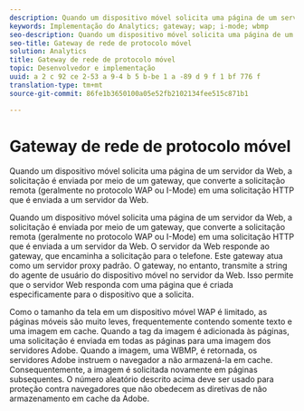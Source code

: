 ```yaml
---
description: Quando um dispositivo móvel solicita uma página de um servidor da Web, a solicitação é enviada por meio de um gateway, que converte a solicitação remota (geralmente no protocolo WAP ou I-Mode) em uma solicitação HTTP que é enviada a um servidor da Web.
keywords: Implementação do Analytics; gateway; wap; i-mode; wbmp
seo-description: Quando um dispositivo móvel solicita uma página de um servidor da Web, a solicitação é enviada por meio de um gateway, que converte a solicitação remota (geralmente no protocolo WAP ou I-Mode) em uma solicitação HTTP que é enviada a um servidor da Web.
seo-title: Gateway de rede de protocolo móvel
solution: Analytics
title: Gateway de rede de protocolo móvel
topic: Desenvolvedor e implementação
uuid: a 2 c 92 ce 2-53 a 9-4 b 5 b-be 1 a -89 d 9 f 1 bf 776 f
translation-type: tm+mt
source-git-commit: 86fe1b3650100a05e52fb2102134fee515c871b1

---
```



# Gateway de rede de protocolo móvel

Quando um dispositivo móvel solicita uma página de um servidor da Web, a solicitação é enviada por meio de um gateway, que converte a solicitação remota (geralmente no protocolo WAP ou I-Mode) em uma solicitação HTTP que é enviada a um servidor da Web.

Quando um dispositivo móvel solicita uma página de um servidor da Web, a solicitação é enviada por meio de um gateway, que converte a solicitação remota (geralmente no protocolo WAP ou I-Mode) em uma solicitação HTTP que é enviada a um servidor da Web. O servidor da Web responde ao gateway, que encaminha a solicitação para o telefone. Este gateway atua como um servidor proxy padrão. O gateway, no entanto, transmite a string do agente de usuário do dispositivo móvel no servidor da Web. Isso permite que o servidor Web responda com uma página que é criada especificamente para o dispositivo que a solicita.

Como o tamanho da tela em um dispositivo móvel WAP é limitado, as páginas móveis são muito leves, frequentemente contendo somente texto e uma imagem em cache. Quando a tag da imagem é adicionada às páginas, uma solicitação é enviada em todas as páginas para uma imagem dos servidores Adobe. Quando a imagem, uma WBMP, é retornada, os servidores Adobe instruem o navegador a não armazená-la em cache. Consequentemente, a imagem é solicitada novamente em páginas subsequentes. O número aleatório descrito acima deve ser usado para proteção contra navegadores que não obedecem as diretivas de não armazenamento em cache da Adobe.
